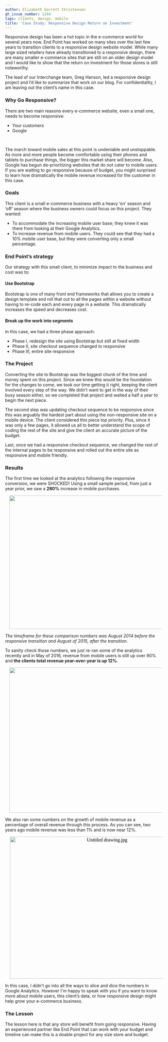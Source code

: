 ```yaml
---
author: Elizabeth Garrett Christensen
gh_issue_number: 1244
tags: clients, design, mobile
title: 'Case Study: Responsive Design Return on Investment'
---
```


Responsive design has been a hot topic in the e-commerce world for several years now. End Point has worked on many sites over the last few years to transition clients to a responsive design website model. While many large sized retailers have already transitioned to a responsive design, there are many smaller e-commerce sites that are still on an older design model and I would like to show that the return on investment for those stores is still noteworthy.

The lead of our Interchange team, Greg Hanson, led a responsive design project and I’d like to summarize that work on our blog. For confidentiality, I am leaving out the client’s name in this case.

### Why Go Responsive?

There are two main reasons every e-commerce website, even a small one, needs to become responsive:

- Your customers
- Google

<br/>

The march toward mobile sales at this point is undeniable and unstoppable. As more and more people become comfortable using their phones and tablets to purchase things, the bigger this market share will become. Also, Google has begun de-prioritizing websites that do not cater to mobile users. If you are waiting to go responsive because of budget, you might surprised to learn how dramatically the mobile revenue increased for the customer in this case.

### Goals

This client is a small e-commerce business with a heavy ‘on’ season and ‘off’ season where the business owners could focus on this project. They wanted:

- To accommodate the increasing mobile user base; they knew it was there from looking at their Google Analytics.
- To increase revenue from mobile users. They could see that they had a 10% mobile user base, but they were converting only a small percentage.

### End Point’s strategy

Our strategy with this small client, to minimize impact to the business and cost was to:

#### Use Bootstrap

Bootstrap is one of many front end frameworks that allows you to create a design template and roll that out to all the pages within a website without having to re-code each and every page in a website. This dramatically increases the speed and decreases cost.

#### Break up the work into segments

In this case, we had a three phase approach:

- Phase I, re­design the site using Bootstrap but still at fixed width
- Phase II, site checkout sequence changed to responsive
- Phase III, entire site responsive

### The Project

Converting the site to Bootstrap was the biggest chunk of the time and money spent on this project. Since we knew this would be the foundation for the changes to come, we took our time getting it right, keeping the client involved every step of the way. We didn’t want to get in the way of their busy season either, so we completed that project and waited a half a year to begin the next piece.

The second step was updating checkout sequence to be responsive since this was arguably the hardest part about using the non-responsive site on a mobile device. The client considered this piece top priority. Plus, since it was only a few pages, it allowed us all to better understand the scope of coding the rest of the site and give the client an accurate picture of the budget.

Last, once we had a responsive checkout sequence, we changed the rest of the internal pages to be responsive and rolled out the entire site as responsive and mobile friendly.

### Results

The first time we looked at the analytics following the responsive conversion, we were SHOCKED! Using a small sample period, from just a year prior, we saw a **280%** increase in mobile purchases.

<div class="separator" style="clear: both; text-align: center;"><a href="/blog/2016/07/21/case-study-responsive-design-return-on/image-0-big.png" imageanchor="1" style="margin-left: 1em; margin-right: 1em;"><img border="0" height="440" src="/blog/2016/07/21/case-study-responsive-design-return-on/image-0.png" width="640"/></a></div>

*The timeframe for these comparison numbers was August 2014 before the responsive transition and August of 2015, after the transition.*

To sanity check those numbers, we just re-ran some of the analytics recently and in May of 2016, revenue from mobile users is still up over 90% and **the clients total revenue year-over-year is up 12%**.

<div class="separator" style="clear: both; text-align: center;"><a href="/blog/2016/07/21/case-study-responsive-design-return-on/image-1-big.png" imageanchor="1" style="margin-left: 1em; margin-right: 1em;"><img border="0" height="478" src="/blog/2016/07/21/case-study-responsive-design-return-on/image-1.png" width="640"/></a></div>



We also ran some numbers on the growth of mobile revenue as a percentage of overall revenue through this process. As you can see, two years ago mobile revenue was less than 1% and is now near 12%.

<div class="separator" style="clear: both; text-align: center;"><span id="docs-internal-guid-f57a6475-0a0d-16c8-5d92-cd6e7299326c" style='background-color: transparent; color: black; font-family: "times new roman"; font-size: 16px; font-style: normal; font-variant: normal; font-weight: 400; margin-left: 1em; margin-right: 1em; text-decoration: none; vertical-align: baseline;'><img alt="Untitled drawing.jpg" height="468" src="/blog/2016/07/21/case-study-responsive-design-return-on/image-2.jpeg" style="border: medium none; transform: rotate(0rad);" width="624"/></span></div>

In this case, I didn’t go into all the ways to slice and dice the numbers in Google Analytics. However I'm happy to speak with you if you want to know more about mobile users, this client’s data, or how responsive design might help grow your e-commerce business.

### The Lesson

The lesson here is that any store will benefit from going responsive. Having an experienced partner like End Point that can work with your budget and timeline can make this is a doable project for any size store and budget.

